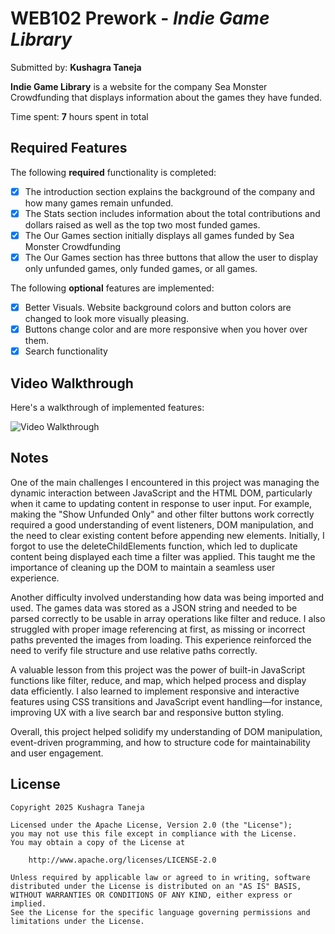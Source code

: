 # WEB102 Prework - *Indie Game Library*

Submitted by: **Kushagra Taneja**

**Indie Game Library** is a website for the company Sea Monster Crowdfunding that displays information about the games they have funded.

Time spent: **7** hours spent in total

## Required Features

The following **required** functionality is completed:

* [x] The introduction section explains the background of the company and how many games remain unfunded.
* [x] The Stats section includes information about the total contributions and dollars raised as well as the top two most funded games.
* [x] The Our Games section initially displays all games funded by Sea Monster Crowdfunding
* [x] The Our Games section has three buttons that allow the user to display only unfunded games, only funded games, or all games.

The following **optional** features are implemented:

* [x] Better Visuals. Website background colors and button colors are changed to look more visually pleasing.
* [x] Buttons change color and are more responsive when you hover over them.
* [x] Search functionality

## Video Walkthrough

Here's a walkthrough of implemented features:

<img src='https://drive.google.com/file/d/1H4Fbksew2fcjavkIx08cEbMcVpVnAytP/view?usp=sharing' title='Video Walkthrough' width='' alt='Video Walkthrough' />

<!-- Replace this with whatever GIF tool you used! -->
<!-- Recommended tools:
[Kap](https://getkap.co/) for macOS
[ScreenToGif](https://www.screentogif.com/) for Windows
[peek](https://github.com/phw/peek) for Linux. -->

## Notes

One of the main challenges I encountered in this project was managing the dynamic interaction between JavaScript and the HTML DOM, particularly when it came to updating content in response to user input. For example, making the "Show Unfunded Only" and other filter buttons work correctly required a good understanding of event listeners, DOM manipulation, and the need to clear existing content before appending new elements. Initially, I forgot to use the deleteChildElements function, which led to duplicate content being displayed each time a filter was applied. This taught me the importance of cleaning up the DOM to maintain a seamless user experience.

Another difficulty involved understanding how data was being imported and used. The games data was stored as a JSON string and needed to be parsed correctly to be usable in array operations like filter and reduce. I also struggled with proper image referencing at first, as missing or incorrect paths prevented the images from loading. This experience reinforced the need to verify file structure and use relative paths correctly.

A valuable lesson from this project was the power of built-in JavaScript functions like filter, reduce, and map, which helped process and display data efficiently. I also learned to implement responsive and interactive features using CSS transitions and JavaScript event handling—for instance, improving UX with a live search bar and responsive button styling.

Overall, this project helped solidify my understanding of DOM manipulation, event-driven programming, and how to structure code for maintainability and user engagement.

## License

    Copyright 2025 Kushagra Taneja

    Licensed under the Apache License, Version 2.0 (the "License");
    you may not use this file except in compliance with the License.
    You may obtain a copy of the License at

        http://www.apache.org/licenses/LICENSE-2.0

    Unless required by applicable law or agreed to in writing, software
    distributed under the License is distributed on an "AS IS" BASIS,
    WITHOUT WARRANTIES OR CONDITIONS OF ANY KIND, either express or implied.
    See the License for the specific language governing permissions and
    limitations under the License.
